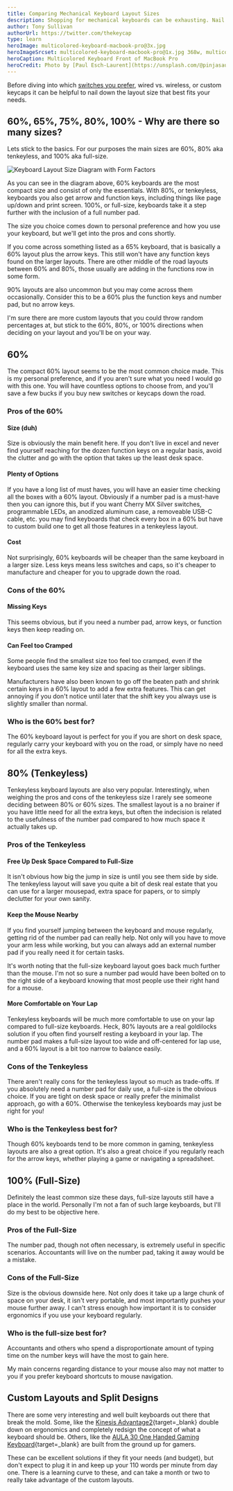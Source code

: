 ```yaml
---
title: Comparing Mechanical Keyboard Layout Sizes
description: Shopping for mechanical keyboards can be exhausting. Nail down the keyboard layout size that best fits your needs to narrow down the search early.
author: Tony Sullivan
authorUrl: https://twitter.com/thekeycap
type: learn
heroImage: multicolored-keyboard-macbook-pro@3x.jpg
heroImageSrcset: multicolored-keyboard-macbook-pro@1x.jpg 368w, multicolored-keyboard-macbook-pro@2x.jpg 736w, multicolored-keyboard-macbook-pro@3x.jpg 1104w
heroCaption: Multicolored Keyboard Front of MacBook Pro
heroCredit: Photo by [Paul Esch-Laurent](https://unsplash.com/@pinjasaur)
---
```


Before diving into which [switches you prefer](/learn/comparing-keyboard-switches), wired vs. wireless, or custom keycaps it can be helpful to nail down the layout size that best fits your needs.

## 60%, 65%, 75%, 80%, 100% - Why are there so many sizes?

Lets stick to the basics. For our purposes the main sizes are 60%, 80% aka tenkeyless, and 100% aka full-size.

![Keyboard Layout Size Diagram with Form Factors](https://upload.wikimedia.org/wikipedia/commons/3/37/ANSI_Keyboard_Layout_Diagram_with_Form_Factor.svg 'Keyboard Layout Size Diagram with Form Factors')

As you can see in the diagram above, 60% keyboards are the most compact size and consist of only the essentials. With 80%, or tenkeyless, keyboards you also get arrow and function keys, including things like page up/down and print screen. 100%, or full-size, keyboards take it a step further with the inclusion of a full number pad.

The size you choice comes down to personal preference and how you use your keyboard, but we'll get into the pros and cons shortly.

If you come across something listed as a 65% keyboard, that is basically a 60% layout plus the arrow keys. This still won't have any function keys found on the larger layouts. There are other middle of the road layouts between 60% and 80%, those usually are adding in the functions row in some form.

90% layouts are also uncommon but you may come across them occasionally. Consider this to be a 60% plus the function keys and number pad, but no arrow keys.

I'm sure there are more custom layouts that you could throw random percentages at, but stick to the 60%, 80%, or 100% directions when deciding on your layout and you'll be on your way.

## 60%

The compact 60% layout seems to be the most common choice made. This is my personal preference, and if you aren't sure what you need I would go with this one. You will have countless options to choose from, and you'll save a few bucks if you buy new switches or keycaps down the road.

### Pros of the 60%

#### Size (duh)

Size is obviously the main benefit here. If you don't live in excel and never find yourself reaching for the dozen function keys on a regular basis, avoid the clutter and go with the option that takes up the least desk space.

#### Plenty of Options

If you have a long list of must haves, you will have an easier time checking all the boxes with a 60% layout. Obviously if a number pad is a must-have then you can ignore this, but if you want Cherry MX Silver switches, programmable LEDs, an anodized aluminum case, a removeable USB-C cable, etc. you may find keyboards that check every box in a 60% but have to custom build one to get all those features in a tenkeyless layout.

#### Cost

Not surprisingly, 60% keyboards will be cheaper than the same keyboard in a larger size. Less keys means less switches and caps, so it's cheaper to manufacture and cheaper for you to upgrade down the road.

### Cons of the 60%

#### Missing Keys

This seems obvious, but if you need a number pad, arrow keys, or function keys then keep reading on.

#### Can Feel too Cramped

Some people find the smallest size too feel too cramped, even if the keyboard uses the same key size and spacing as their larger siblings.

Manufacturers have also been known to go off the beaten path and shrink certain keys in a 60% layout to add a few extra features. This can get annoying if you don't notice until later that the shift key you always use is slightly smaller than normal.

### Who is the 60% best for?

The 60% keyboard layout is perfect for you if you are short on desk space, regularly carry your keyboard with you on the road, or simply have no need for all the extra keys.

## 80% (Tenkeyless)

Tenkeyless keyboard layouts are also very popular. Interestingly, when weighing the pros and cons of the tenkeyless size I rarely see someone deciding between 80% or 60% sizes. The smallest layout is a no brainer if you have little need for all the extra keys, but often the indecision is related to the usefulness of the number pad compared to how much space it actually takes up.

### Pros of the Tenkeyless

#### Free Up Desk Space Compared to Full-Size

It isn't obvious how big the jump in size is until you see them side by side. The tenkeyless layout will save you quite a bit of desk real estate that you can use for a larger mousepad, extra space for papers, or to simply declutter for your own sanity.

#### Keep the Mouse Nearby

If you find yourself jumping between the keyboard and mouse regularly, getting rid of the number pad can really help. Not only will you have to move your arm less while working, but you can always add an external number pad if you really need it for certain tasks.

It's worth noting that the full-size keyboard layout goes back much further than the mouse. I'm not so sure a number pad would have been bolted on to the right side of a keyboard knowing that most people use their right hand for a mouse.

#### More Comfortable on Your Lap

Tenkeyless keyboards will be much more comfortable to use on your lap compared to full-size keyboards. Heck, 80% layouts are a real goldilocks solution if you often find yourself resting a keyboard in your lap. The number pad makes a full-size layout too wide and off-centered for lap use, and a 60% layout is a bit too narrow to balance easily.

### Cons of the Tenkeyless

There aren't really cons for the tenkeyless layout so much as trade-offs. If you absolutely need a number pad for daily use, a full-size is the obvious choice. If you are tight on desk space or really prefer the minimalist approach, go with a 60%. Otherwise the tenkeyless keyboards may just be right for you!

### Who is the Tenkeyless best for?

Though 60% keyboards tend to be more common in gaming, tenkeyless layouts are also a great option. It's also a great choice if you regularly reach for the arrow keys, whether playing a game or navigating a spreadsheet.

## 100% (Full-Size)

Definitely the least common size these days, full-size layouts still have a place in the world. Personally I'm not a fan of such large keyboards, but I'll do my best to be objective here.

### Pros of the Full-Size

The number pad, though not often necessary, is extremely useful in specific scenarios. Accountants will live on the number pad, taking it away would be a mistake.

### Cons of the Full-Size

Size is the obvious downside here. Not only does it take up a large chunk of space on your desk, it isn't very portable, and most importantly pushes your mouse further away. I can't stress enough how important it is to consider ergonomics if you use your keyboard regularly.

### Who is the full-size best for?

Accountants and others who spend a disproportionate amount of typing time on the number keys will have the most to gain here.

My main concerns regarding distance to your mouse also may not matter to you if you prefer keyboard shortcuts to mouse navigation.

## Custom Layouts and Split Designs

There are some very interesting and well built keyboards out there that break the mold. Some, like the [Kinesis Advantage2](/out/kinesis-advantage2){target=_blank} double down on ergonomics and completely redsign the concept of what a keyboard should be. Others, like the [AULA 30 One Handed Gaming Keyboard](/out/aula-30-keypad){target=_blank} are built from the ground up for gamers.

These can be excellent solutions if they fit your needs (and budget), but don't expect to plug it in and keep up your 110 words per minute from day one. There is a learning curve to these, and can take a month or two to really take advantage of the custom layouts.
